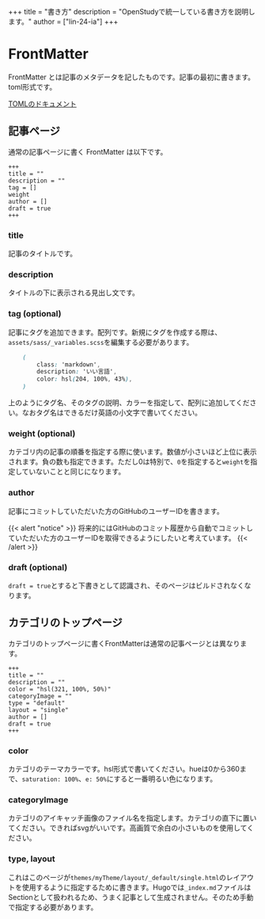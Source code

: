 +++
title = "書き方"
description = "OpenStudyで統一している書き方を説明します。"
author = ["lin-24-ia"]
+++

# FrontMatter

FrontMatter とは記事のメタデータを記したものです。記事の最初に書きます。toml形式です。

[TOMLのドキュメント](https://toml.io/ja/v0.4.0)

## 記事ページ

通常の記事ページに書く FrontMatter は以下です。

    +++
    title = ""
    description = ""
    tag = []
    weight
    author = []
    draft = true
    +++

### title

記事のタイトルです。

### description

タイトルの下に表示される見出し文です。

### tag (optional)

記事にタグを追加できます。配列です。新規にタグを作成する際は、`assets/sass/_variables.scss`を編集する必要があります。

```scss {title="_variables.scss"}
    (
        class: 'markdown',
        description: 'いい言語',
        color: hsl(204, 100%, 43%),
    )
```

上のようにタグ名、そのタグの説明、カラーを指定して、配列に追加してください。なおタグ名はできるだけ英語の小文字で書いてください。

### weight (optional)

カテゴリ内の記事の順番を指定する際に使います。数値が小さいほど上位に表示されます。負の数も指定できます。ただし0は特別で、`0`を指定すると`weight`を指定していないことと同じになります。

### author

記事にコミットしていただいた方のGitHubのユーザーIDを書きます。

{{< alert "notice" >}}
将来的にはGitHubのコミット履歴から自動でコミットしていただいた方のユーザーIDを取得できるようにしたいと考えています。
{{< /alert >}}

### draft (optional)

`draft = true`とすると下書きとして認識され、そのページはビルドされなくなります。

## カテゴリのトップページ

カテゴリのトップページに書くFrontMatterは通常の記事ページとは異なります。

    +++
    title = ""
    description = ""
    color = "hsl(321, 100%, 50%)"
    categoryImage = ""
    type = "default"
    layout = "single"
    author = []
    draft = true
    +++

### color

カテゴリのテーマカラーです。hsl形式で書いてください。hueは0から360まで、`saturation: 100%`、`e: 50%`にすると一番明るい色になります。

### categoryImage

カテゴリのアイキャッチ画像のファイル名を指定します。カテゴリの直下に置いてください。できればsvgがいいです。高画質で余白の小さいものを使用してください。

### type, layout

これはこのページが`themes/myTheme/layout/_default/single.html`のレイアウトを使用するように指定するために書きます。Hugoでは`_index.md`ファイルはSectionとして扱われるため、うまく記事として生成されません。そのため手動で指定する必要があります。